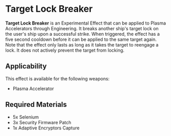 # Target Lock Breaker
**Target Lock Breaker** is an Experimental Effect that can be applied to Plasma Accelerators through Engineering. It breaks another ship's target lock on the user's ship upon a successful strike. When triggered, the effect has a five second cooldown before it can be applied to the same target again. Note that the effect only lasts as long as it takes the target to reengage a lock. It does not actively prevent the target from locking.

## Applicability

This effect is available for the following weapons:

- Plasma Accelerator

## Required Materials

- 5x Selenium
- 3x Security Firmware Patch
- 1x Adaptive Encryptors Capture